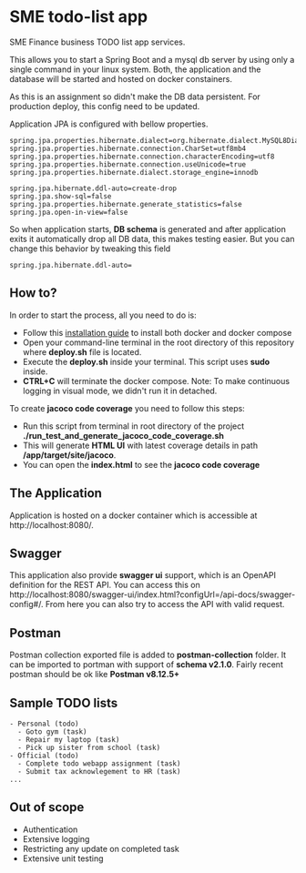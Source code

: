 # SME todo-list app

SME Finance business TODO list app services.

This allows you to start a Spring Boot and a mysql db server by using only a single command in your linux system.
Both, the application and the database will be started and hosted on docker constainers.

As this is an assignment so didn't make the DB data persistent. For production deploy, this config need to be updated.

Application JPA is configured with bellow properties.

```properties
spring.jpa.properties.hibernate.dialect=org.hibernate.dialect.MySQL8Dialect
spring.jpa.properties.hibernate.connection.CharSet=utf8mb4
spring.jpa.properties.hibernate.connection.characterEncoding=utf8
spring.jpa.properties.hibernate.connection.useUnicode=true
spring.jpa.properties.hibernate.dialect.storage_engine=innodb

spring.jpa.hibernate.ddl-auto=create-drop
spring.jpa.show-sql=false
spring.jpa.properties.hibernate.generate_statistics=false
spring.jpa.open-in-view=false
```

So when application starts, **DB schema** is generated and after application exits it automatically drop all DB data, this makes testing easier. But you can change this behavior by tweaking this field

```properties
spring.jpa.hibernate.ddl-auto=
```


## How to?

In order to start the process, all you need to do is:

- Follow this [installation guide](https://docs.docker.com/compose/install) to install both docker and docker compose
- Open your command-line terminal in the root directory of this repository where **deploy.sh** file is located.
- Execute the **deploy.sh** inside your terminal. This script uses **sudo** inside.
- **CTRL+C** will terminate the docker compose. Note: To make continuous logging in visual mode, we didn't run it in detached.

To create **jacoco code coverage** you need to follow this steps:

- Run this script from terminal in root directory of the project **./run_test_and_generate_jacoco_code_coverage.sh**
- This will generate **HTML UI** with latest coverage details in path **/app/target/site/jacoco**.
- You can open the **index.html** to see the **jacoco code coverage**

## The Application

Application is hosted on a docker container which is accessible at http://localhost:8080/.

## Swagger

This application also provide **swagger ui** support, which is an OpenAPI definition for the REST API.
You can access this on http://localhost:8080/swagger-ui/index.html?configUrl=/api-docs/swagger-config#/.
From here you can also try to access the API with valid request.

## Postman

Postman collection exported file is added to **postman-collection** folder.
It can be imported to portman with support of **schema v2.1.0**.
Fairly recent postman should be ok like **Postman v8.12.5+**

## Sample TODO lists

```text
- Personal (todo)
  - Goto gym (task)
  - Repair my laptop (task)
  - Pick up sister from school (task)
- Official (todo)
  - Complete todo webapp assignment (task)
  - Submit tax acknowlegement to HR (task)
...
```

## Out of scope
- Authentication
- Extensive logging
- Restricting any update on completed task
- Extensive unit testing

